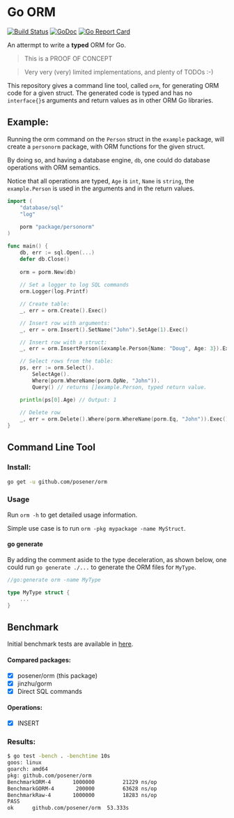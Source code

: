 # Go ORM

[![Build Status](https://travis-ci.org/posener/orm.svg?branch=master)](https://travis-ci.org/posener/orm)
[![GoDoc](https://godoc.org/github.com/posener/orm?status.svg)](http://godoc.org/github.com/posener/orm)
[![Go Report Card](https://goreportcard.com/badge/github.com/posener/orm)](https://goreportcard.com/report/github.com/posener/orm)

An attermpt to write a **typed** ORM for Go.

> This is a PROOF OF CONCEPT

> Very very (very) limited implementations, and plenty of TODOs :-)

This repository gives a command line tool, called `orm`, for generating
ORM code for a given struct. The generated code is typed and has no `interface{}`s arguments
and return values as in other ORM Go libraries.

## Example:

Running the orm command on the `Person` struct in the `example` package, will create a `personorm` package, with
ORM functions for the given struct.

By doing so, and having a database engine, `db`, one could do database operations with
ORM semantics.

Notice that all operations are typed, `Age` is `int`, `Name` is `string`, the `example.Person`
is used in the arguments and in the return values.

```go
import (
	"database/sql"
	"log"
	
	porm "package/personorm"
)

func main() {
    db, err := sql.Open(...)
    defer db.Close()
    
    orm = porm.New(db)
    
    // Set a logger to log SQL commands
    orm.Logger(log.Printf)

    // Create table:
    _, err = orm.Create().Exec()

    // Insert row with arguments:
    _, err = orm.Insert().SetName("John").SetAge(1).Exec()

    // Insert row with a struct:
    _, err = orm.InsertPerson(&example.Person{Name: "Doug", Age: 3}).Exec()

    // Select rows from the table:
    ps, err := orm.Select().
    	SelectAge().
        Where(porm.WhereName(porm.OpNe, "John")).
        Query() // returns []example.Person, typed return value.

    println(ps[0].Age) // Output: 1
    
    // Delete row
    _, err = orm.Delete().Where(porm.WhereName(porm.Eq, "John")).Exec()
}
```

## Command Line Tool

### Install:

```bash
go get -u github.com/posener/orm
```

### Usage

Run `orm -h` to get detailed usage information.

Simple use case is to run `orm -pkg mypackage -name MyStruct`.

#### go generate

By adding the comment aside to the type deceleration, as shown below, one could run `go generate ./...`
to generate the ORM files for `MyType`.

```go
//go:generate orm -name MyType

type MyType struct {
	...
}
```

## Benchmark

Initial benchmark tests are available in [here](./example/bench_test.go).

#### Compared packages:

- [x] posener/orm (this package)
- [x] jinzhu/gorm
- [x] Direct SQL commands

#### Operations:

- [x] INSERT

### Results:

```bash
$ go test -bench . -benchtime 10s
goos: linux
goarch: amd64
pkg: github.com/posener/orm
BenchmarkORM-4    	 1000000	     21229 ns/op
BenchmarkGORM-4   	  200000	     63628 ns/op
BenchmarkRaw-4    	 1000000	     18283 ns/op
PASS
ok  	github.com/posener/orm	53.333s
```
